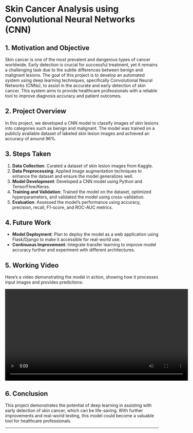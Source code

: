 # Skin Cancer Analysis using Convolutional Neural Networks (CNN)

## 1. Motivation and Objective

Skin cancer is one of the most prevalent and dangerous types of cancer worldwide. Early detection is crucial for successful treatment, yet it remains a challenging task due to the subtle differences between benign and malignant lesions. The goal of this project is to develop an automated system using deep learning techniques, specifically Convolutional Neural Networks (CNNs), to assist in the accurate and early detection of skin cancer. This system aims to provide healthcare professionals with a reliable tool to improve diagnosis accuracy and patient outcomes.

## 2. Project Overview

In this project, we developed a CNN model to classify images of skin lesions into categories such as benign and malignant. The model was trained on a publicly available dataset of labeled skin lesion images and achieved an accuracy of around 96%.

## 3. Steps Taken

1. **Data Collection**: Curated a dataset of skin lesion images from Kaggle.
2. **Data Preprocessing**: Applied image augmentation techniques to enhance the dataset and ensure the model generalizes well.
3. **Model Development**: Developed a CNN model using Python and TensorFlow/Keras.
4. **Training and Validation**: Trained the model on the dataset, optimized hyperparameters, and validated the model using cross-validation.
5. **Evaluation**: Assessed the model’s performance using accuracy, precision, recall, F1-score, and ROC-AUC metrics.

## 4. Future Work

- **Model Deployment**: Plan to deploy the model as a web application using Flask/Django to make it accessible for real-world use.
- **Continuous Improvement**: Integrate transfer learning to improve model accuracy further and experiment with different architectures.

## 5. Working Video

Here’s a video demonstrating the model in action, showing how it processes input images and provides predictions:

<video width="600" controls>
  <source src="Website_demo" type="video/mp4">
  Your browser does not support the video tag.
</video>

## 6. Conclusion

This project demonstrates the potential of deep learning in assisting with early detection of skin cancer, which can be life-saving. With further improvements and real-world testing, this model could become a valuable tool for healthcare professionals.

---

